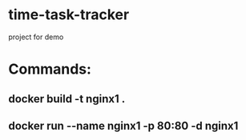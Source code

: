# time-task-tracker
project for demo

# Commands:

## docker build -t nginx1 .
## docker run --name nginx1 -p 80:80 -d nginx1
